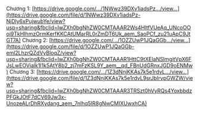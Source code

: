 Chương 1: [https://drive.google.com/.../1NWwz39DXv1iadsPz.../view...](https://drive.google.com/file/d/1NWwz39DXv1iadsPz-NjDly6xPujwubYe/view?usp=sharing&fbclid=IwZXh0bgNhZW0CMTAAAR2Ws4HltfVUeAq_UNcoOOoj9TkHIhmzOrmKerfKKCAtUMarRL0rZmDT6Uk_aem_SaoPCf_zu21uApC9JtGT7A)
Chương 2: [https://drive.google.com/.../1OZZUwP1JQaGGb.../view...](https://drive.google.com/file/d/1OZZUwP1JQaGGb-eml2LhzrQZdVyBloqZ/view?usp=sharing&fbclid=IwZXh0bgNhZW0CMTAAAR1HttC9tXElaNSlmgitVpX6FJsLwEOVialk1I1k5AtY8b2_zj7mFzKSL9Y_aem__qd_FBnUdGRnxJGD9oENMw)
Chương 3: [https://drive.google.com/.../1Z3dNnjKKAs7k5e1rdvL.../view...](https://drive.google.com/file/d/1Z3dNnjKKAs7k5e1rdvL9srJbIrvpGWZW/view?usp=sharing&fbclid=IwZXh0bgNhZW0CMTAAAR3TRSzt0hVyRQs4YoxbbdzPFGkJOtF7dCV69Jw3x-UnozeALrDhRXydang_aem_7nlhq5IR8gNwCMIXUwxhCA)

